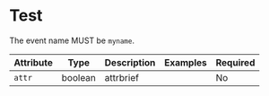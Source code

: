 # Test

<!-- semconv event -->
The event name MUST be `myname`.

| Attribute  | Type | Description  | Examples  | Required |
|---|---|---|---|---|
| `attr` | boolean | attrbrief |  | No |
<!-- endsemconv -->
